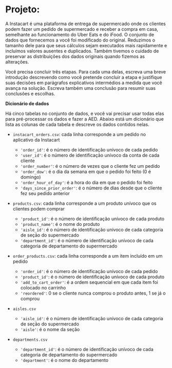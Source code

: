 # Projeto:

A Instacart é uma plataforma de entrega de supermercado onde os clientes podem fazer um pedido de supermercado e receber a compra em casa, semelhante ao funcionamento do Uber Eats e do iFood. O conjunto de dados que fornecemos a você foi modificado do original. Reduzimos o tamanho dele para que seus cálculos sejam executados mais rapidamente e incluímos valores ausentes e duplicados. Também tivemos o cuidado de preservar as distribuições dos dados originais quando fizemos as alterações.

Você precisa concluir três etapas. Para cada uma delas, escreva uma breve introdução descrevendo como você pretende concluir a etapa e justifique suas decisões em parágrafos explicativos intermédios a medida que você avança na solução. Escreva também uma conclusão para resumir suas conclusões e escolhas.

**Dicionário de dados**

Há cinco tabelas no conjunto de dados, e você vai precisar usar todas elas para pré-processar os dados e fazer a AED. Abaixo está um dicionário que lista as colunas de cada tabela e descreve os dados contidos nelas.

- `instacart_orders.csv`: cada linha corresponde a um pedido no aplicativo da Instacart
    - `'order_id'`: é o número de identificação unívoco de cada pedido
    - `'user_id'`: é o número de identificação unívoco da conta de cada cliente
    - `'order_number'`: é o número de vezes que o cliente fez um pedido
    - `'order_dow'`: é o dia da semana em que o pedido foi feito (0 é domingo)
    - `'order_hour_of_day'`: é a hora do dia em que o pedido foi feito
    - `'days_since_prior_order'`: é o número de dias desde que o cliente fez seu pedido anterior

- `products.csv`: cada linha corresponde a um produto unívoco que os clientes podem comprar
    - `'product_id'`: é o número de identificação unívoco de cada produto
    - `'product_name'`: é o nome do produto
    - `'aisle_id'`: é o número de identificação unívoco de cada categoria de seção do supermercado
    - `'department_id'`: é o número de identificação unívoco de cada categoria de departamento do supermercado

-	`order_products.csv`: cada linha corresponde a um item incluído em um pedido
    -	`'order_id'`: é o número de identificação unívoco de cada pedido
    -	`'product_id'`: é o número de identificação unívoco de cada produto
    -	`'add_to_cart_order'`: é a ordem sequencial em que cada item foi colocado no carrinho
    -	`'reordered'`: 0 se o cliente nunca comprou o produto antes, 1 se já o comprou

-	`aisles.csv`
    -	`'aisle_id'`: é o número de identificação unívoco de cada categoria de seção do supermercado
    -	`'aisle'`: é o nome da seção

-	`departments.csv`
    -	`'department_id'`: é o número de identificação unívoco de cada categoria de departamento do supermercado
    -	`'department'`: é o nome do departamento
